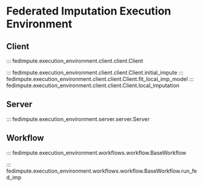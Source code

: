 # Federated Imputation Execution Environment

## Client

::: fedimpute.execution_environment.client.client.Client

::: fedimpute.execution_environment.client.client.Client.initial_impute
::: fedimpute.execution_environment.client.client.Client.fit_local_imp_model
::: fedimpute.execution_environment.client.client.Client.local_imputation

## Server

::: fedimpute.execution_environment.server.server.Server

## Workflow

::: fedimpute.execution_environment.workflows.workflow.BaseWorkflow

::: fedimpute.execution_environment.workflows.workflow.BaseWorkflow.run_fed_imp